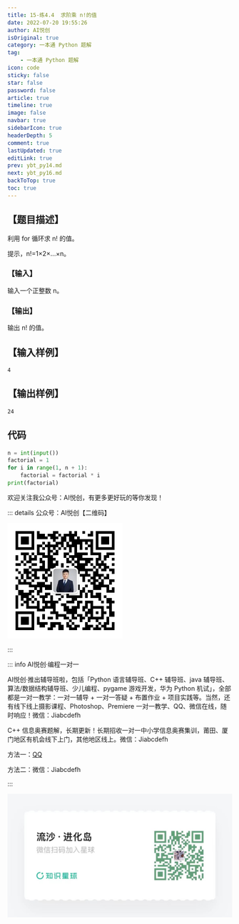 ```yaml
---
title: 15-练4.4  求阶乘 n!的值
date: 2022-07-20 19:55:26
author: AI悦创
isOriginal: true
category: 一本通 Python 题解
tag:
    - 一本通 Python 题解
icon: code
sticky: false
star: false
password: false
article: true
timeline: true
image: false
navbar: true
sidebarIcon: true
headerDepth: 5
comment: true
lastUpdated: true
editLink: true
prev: ybt_py14.md
next: ybt_py16.md
backToTop: true
toc: true
---
```


## 【题目描述】

利用 for 循环求 n! 的值。

提示，n!=1×2×...×n。

### 【输入】

输入一个正整数 n。

### 【输出】

输出 n! 的值。

## 【输入样例】

```
4
```

## 【输出样例】

```
24
```

## 代码

```python
n = int(input())
factorial = 1
for i in range(1, n + 1):
    factorial = factorial * i
print(factorial)
```

欢迎关注我公众号：AI悦创，有更多更好玩的等你发现！

::: details 公众号：AI悦创【二维码】

![](/gzh.jpg)

:::

::: info AI悦创·编程一对一

AI悦创·推出辅导班啦，包括「Python 语言辅导班、C++ 辅导班、java 辅导班、算法/数据结构辅导班、少儿编程、pygame 游戏开发，华为 Python 机试」，全部都是一对一教学：一对一辅导 + 一对一答疑 + 布置作业 + 项目实践等。当然，还有线下线上摄影课程、Photoshop、Premiere 一对一教学、QQ、微信在线，随时响应！微信：Jiabcdefh

C++ 信息奥赛题解，长期更新！长期招收一对一中小学信息奥赛集训，莆田、厦门地区有机会线下上门，其他地区线上。微信：Jiabcdefh

方法一：[QQ](http://wpa.qq.com/msgrd?v=3&uin=1432803776&site=qq&menu=yes)

方法二：微信：Jiabcdefh

:::

![](/zsxq.jpg)





